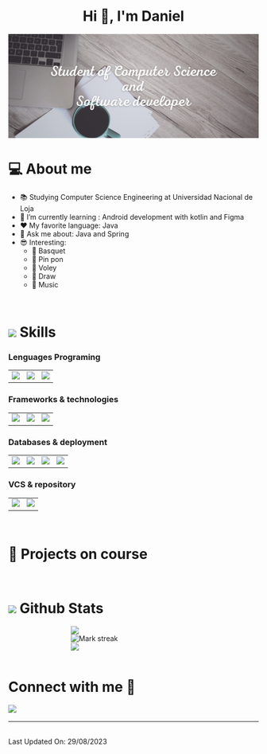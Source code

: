 
<h1 align="center">Hi 👋, I'm Daniel</h1>
<img src ='https://raw.githubusercontent.com/Daniel21004/Daniel21004/main/Banner.png'>

# 💻 About me 
- 📚 Studying Computer Science Engineering at Universidad Nacional de Loja 
- 🌱 I’m currently learning : Android development with kotlin and Figma 
- ❤️ My favorite language: Java
- 📃 Ask me about: Java and Spring 
- 😎 Interesting: 
    - 🏀 Basquet 
    - 🏓 Pin pon 
    - 🏐 Voley 
    - 🎨 Draw 
    - 🎵 Music

</br>
<h1><img src = "https://media2.giphy.com/media/QssGEmpkyEOhBCb7e1/giphy.gif?cid=ecf05e47a0n3gi1bfqntqmob8g9aid1oyj2wr3ds3mg700bl&rid=giphy.gif" width = 30px> Skills</h1>

###  Lenguages Programing
<table>
  <tr>
    <td><img width="32px" src="https://raw.githubusercontent.com/rahulbanerjee26/githubAboutMeGenerator/main/icons/java.svg"></td>
    <td><img width="32px" src="https://raw.githubusercontent.com/rahulbanerjee26/githubAboutMeGenerator/main/icons/kotlin.svg"></td>
    <td><img width="32px" src="https://raw.githubusercontent.com/rahulbanerjee26/githubAboutMeGenerator/main/icons/typescript.svg"></td>
  </tr>
</table>

### Frameworks & technologies
<table>
  <tr>
    <td><img width="32px" src="https://raw.githubusercontent.com/rahulbanerjee26/githubAboutMeGenerator/main/icons/spring.svg"></td>
    <td><img width="32px" src="https://raw.githubusercontent.com/rahulbanerjee26/githubAboutMeGenerator/main/icons/angularjs.svg"></td>
    <td><img width="32px" src="https://raw.githubusercontent.com/rahulbanerjee26/githubAboutMeGenerator/main/icons/android.svg"></td>
  </tr>
</table>

### Databases & deployment
<table>
  <tr>
    <td><img width="32px" src="https://raw.githubusercontent.com/rahulbanerjee26/githubAboutMeGenerator/main/icons/mysql.svg"></td>
    <td><img width="32px" src="https://raw.githubusercontent.com/rahulbanerjee26/githubAboutMeGenerator/main/icons/postgresql.svg"></td>
    <td><img width="32px" src="https://raw.githubusercontent.com/rahulbanerjee26/githubAboutMeGenerator/main/icons/mongodb.svg"></td>
    <td><img width="32px" src="https://raw.githubusercontent.com/rahulbanerjee26/githubAboutMeGenerator/main/icons/docker.svg"></td>
  </tr>
</table>

### VCS & repository
<table>
  <tr>
    <td><img width="32px" src="https://raw.githubusercontent.com/rahulbanerjee26/githubAboutMeGenerator/main/icons/git.svg"></td>
    <td><img width="32px" src="https://raw.githubusercontent.com/rahulbanerjee26/githubAboutMeGenerator/main/icons/github.svg"></td>
  </tr>
</table>

</br>

# 📌 Projects on course
<!--* Aqui los proyectos pineados -->

</br>

# <picture> <img src = "https://github.com/7oSkaaa/7oSkaaa/blob/main/Images/Statistics.gif?raw=true" width = 30px>  </picture> Github Stats

<div style="display: flex; flex-direction: column; align-items: center;">
  <img width="50%" src="https://github-readme-stats.vercel.app/api?username=Daniel21004&theme=react&show_icons=true&count_private=true" />
  <img width="50%" title="🔥 Get streak stats for your profile at git.io/streak-stats" alt="Mark streak" src="https://github-readme-streak-stats.herokuapp.com/?user=Daniel21004&theme=react&hide_border=false" />
  <img align="center" width="50%" src="https://github-readme-stats.anuraghazra1.vercel.app/api/top-langs/?username=Daniel21004&theme=react&hide_border=false&no-bg=true&no-frame=true&langs_count=5&layout=compact"/>
</div>

</br>


# Connect with me 🤝
<a target="_blank" href="https://www.linkedin.com/in/jorge-daniel-ortega-alburqueque-283927244/"><img src="https://img.shields.io/badge/-LinkedIn-0077B5?style=for-the-badge&logo=Linkedin&logoColor=white"></img></a>

---
</br>
Last Updated On: 29/08/2023

